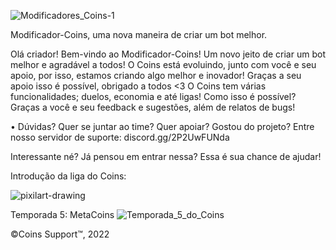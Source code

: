 ![Modificadores_Coins-1](https://user-images.githubusercontent.com/78621026/167232024-f5d94847-44a5-42aa-b12d-65241e6f4a3c.jpg)

Modificador-Coins, uma nova maneira de criar um bot melhor.

Olá criador! Bem-vindo ao Modificador-Coins! Um novo jeito de criar um bot melhor e agradável a todos!
O Coins está evoluindo, junto com você e seu apoio, por isso, estamos criando algo melhor e inovador!
Graças a seu apoio isso é possível, obrigado a todos <3
O Coins tem várias funcionalidades; duelos, economia e até ligas! Como isso é possível?
Graças a você e seu feedback e sugestões, além de relatos de bugs!

• Dúvidas? Quer se juntar ao time? Quer apoiar? Gostou do projeto? Entre  nosso servidor de suporte: discord.gg/2P2UwFUNda

Interessante né? Já pensou em entrar nessa? Essa é sua chance de ajudar!





Introdução da liga do Coins:

![pixilart-drawing](https://user-images.githubusercontent.com/78621026/167264573-6bf6f9b2-da53-4d3a-a277-45a06a0e82ad.png)

Temporada 5: MetaCoins
![Temporada_5_do_Coins](https://user-images.githubusercontent.com/78621026/167264734-a2947085-86a7-4a29-b234-4ce8f82fd227.jpg)

©Coins Support™, 2022







